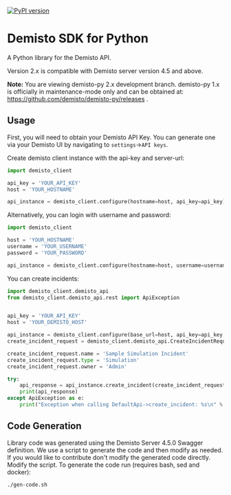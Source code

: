 [![PyPI version](https://badge.fury.io/py/demisto-py.svg)](https://badge.fury.io/py/demisto-py)
# Demisto SDK for Python

A Python library for the Demisto API.

Version 2.x is compatible with Demisto server version 4.5 and above.

**Note:** You are viewing demisto-py 2.x development branch. demisto-py 1.x is officially in maintenance-mode only and can be obtained at: https://github.com/demisto/demisto-py/releases .

## Usage

First, you will need to obtain your Demisto API Key. You can generate one via your Demisto UI by navigating to  `settings`->`API keys`.

Create demisto client instance with the api-key and server-url:
```python
import demisto_client

api_key = 'YOUR_API_KEY'
host = 'YOUR_HOSTNAME'

api_instance = demisto_client.configure(hostname=host, api_key=api_key)

```

Alternatively, you can login with username and password:

```python
import demisto_client

host = 'YOUR_HOSTNAME'
username = 'YOUR_USERNAME'
password = 'YOUR_PASSWORD'

api_instance = demisto_client.configure(hostname=host, username=username, password=password)

```


You can create incidents:

```python
import demisto_client.demisto_api
from demisto_client.demisto_api.rest import ApiException


api_key = 'YOUR_API_KEY'
host = 'YOUR_DEMISTO_HOST'

api_instance = demisto_client.configure(base_url=host, api_key=api_key, debug=False)
create_incident_request = demisto_client.demisto_api.CreateIncidentRequest()

create_incident_request.name = 'Sample Simulation Incident'
create_incident_request.type = 'Simulation'
create_incident_request.owner = 'Admin'

try:
    api_response = api_instance.create_incident(create_incident_request=create_incident_request)
    print(api_response)
except ApiException as e:
    print("Exception when calling DefaultApi->create_incident: %s\n" % e)

```

## Code Generation
Library code was generated using the Demisto Server 4.5.0 Swagger definition. 
We use a script to generate the code and then modify as needed. 
If you would like to contribute don't modify the generated code directly. 
Modify the script. To generate the code run (requires bash, sed and docker):
```
./gen-code.sh
```

